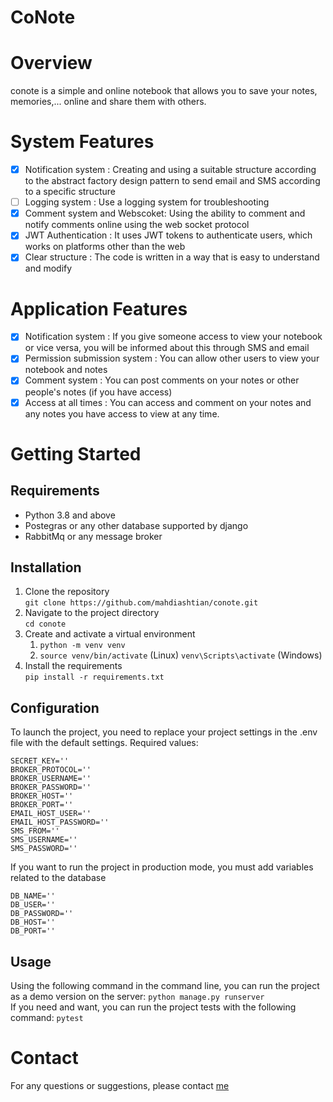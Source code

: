 # CoNote

# Overview

conote is a simple and online notebook that allows you to save your notes, memories,... online and share them with others.

# System Features
- [x] Notification system : Creating and using a suitable structure according to the abstract factory design pattern to send email and SMS according to a specific structure
- [ ] Logging system : Use a logging system for troubleshooting
- [x] Comment system and Webscoket: Using the ability to comment and notify comments online using the web socket protocol   
- [x] JWT Authentication : It uses JWT tokens to authenticate users, which works on platforms other than the web
- [x] Clear structure : The code is written in a way that is easy to understand and modify

# Application Features
- [x] Notification system : If you give someone access to view your notebook or vice versa, you will be informed about this through SMS and email
- [x] Permission submission system : You can allow other users to view your notebook and notes  
- [x] Comment system : You can post comments on your notes or other people's notes (if you have access)
- [x] Access at all times : You can access and comment on your notes and any notes you have access to view at any time.

# Getting Started

## Requirements

- Python 3.8 and above
- Postegras or any other database supported by django
- RabbitMq or any message broker

## Installation
1. Clone the repository<br/>
   ```git clone https://github.com/mahdiashtian/conote.git```
2. Navigate to the project directory<br/>
   ```cd conote```
3. Create and activate a virtual environment<br/>
    1. ```python -m venv venv```
    2. ```source venv/bin/activate``` (Linux)
       ```venv\Scripts\activate``` (Windows)
4. Install the requirements<br/>
   ```pip install -r requirements.txt```

## Configuration
To launch the project, you need to replace your project settings in the .env file with the default settings.
Required values:
```
SECRET_KEY=''
BROKER_PROTOCOL=''
BROKER_USERNAME=''
BROKER_PASSWORD=''
BROKER_HOST=''
BROKER_PORT=''
EMAIL_HOST_USER=''
EMAIL_HOST_PASSWORD=''
SMS_FROM=''
SMS_USERNAME=''
SMS_PASSWORD=''
```
If you want to run the project in production mode, you must add variables related to the database
```
DB_NAME=''
DB_USER=''
DB_PASSWORD=''
DB_HOST=''
DB_PORT=''
```

## Usage
Using the following command in the command line, you can run the project as a demo version on the server:
```python manage.py runserver```<br/>
If you need and want, you can run the project tests with the following command:
```pytest```

# Contact
For any questions or suggestions, please contact [me](mailto:mahdiashtian.mo@gmail.com)
